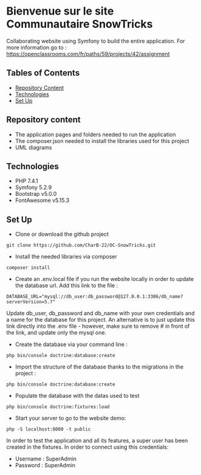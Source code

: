 # Bienvenue sur le site Communautaire SnowTricks

Collaborating website using Symfony to build the entire application. For more information go to : https://openclassrooms.com/fr/paths/59/projects/42/assignment

## Tables of Contents
  * [Repository Content](#repository-content)
  * [Technologies](#technologies)
  * [Set Up](#set-up)

## Repository content
  * The application pages and folders needed to run the application
  * The composer.json needed to install the libraries used for this project
  * UML diagrams

## Technologies
  * PHP 7.4.1
  * Symfony 5.2.9
  * Bootstrap v5.0.0
  * FontAwesome v5.15.3

## Set Up
  * Clone or download the github project
  ```
  git clone https://github.com/CharB-22/OC-SnowTricks.git
  ```
  * Install the needed libraries via composer
  ```
  composer install
  ```
  * Create an .env.local file if you run the website locally in order to update the database url. Add this link to the file :
  ```
  DATABASE_URL="mysql://db_user:db_password@127.0.0.1:3306/db_name?serverVersion=5.7"
  ```
  Update db_user, db_password and db_name with your own credentials and a name for the database for this project.
  An alternative is to just update this link directly into the .env file - however, make sure to remove # in front of the link, and update only the mysql one.

  * Create the database via your command line :
  ```
  php bin/console doctrine:database:create
  ```
  * Import the structure of the database thanks to the migrations in the project :
  ```
  php bin/console doctrine:database:create
  ```
  * Populate the database with the datas used to test
  ```
  php bin/console doctrine:fixtures:load
  ```
  * Start your server to go to the website demo:
  ```
  php -S localhost:8000 -t public
  ```

In order to test the application and all its features, a super user has been created in the fixtures. In order to connect using this credentials:
  * Username : SuperAdmin
  * Password : SuperAdmin
